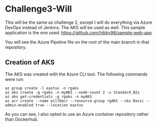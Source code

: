 # Challenge3-Will
This will be the same as challenge 2, except I will do everything via Azure DevOps instead of Jenkins.  The AKS will be used as well.  This sample application is the one used: https://github.com/hibby96/sample-web-app

You will see the Azure Pipeline file on the root of the main branch in that repository.

## Creation of AKS
The AKS was created with the Azure CLI tool.  The following commands were run:

```
az group create -l eastus -n rgaks
az aks create -g rgaks -n myAKS --node-count 2 -s Standard_B2s
az aks get-credentials -g rgaks -n myAKS
az acr create --name willHacr --resource-group rgAKS --sku Basic --admin-enabled true --location eastus
```

As you can see, I also opted to use an Azure container repository rather than Dockerhub.  
